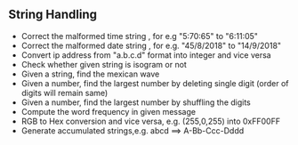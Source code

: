 ## String Handling
* Correct the malformed time string , for e.g "5:70:65" to "6:11:05"
* Correct the malformed date string , for e.g. "45/8/2018" to "14/9/2018"
* Convert ip address from "a.b.c.d" format into integer and vice versa
* Check whether given string is isogram or not
* Given a string, find the mexican wave
* Given a number, find the largest number by deleting single digit (order of digits will remain same)
* Given a number, find the largest number by shuffling the digits
* Compute the word frequency in given message
* RGB to Hex conversion and vice versa, e.g. (255,0,255) into 0xFF00FF
* Generate accumulated strings,e.g. abcd ==> A-Bb-Ccc-Dddd
